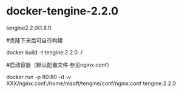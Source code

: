 # docker-tengine-2.2.0
tengine2.2.0(1.8.1)

#克隆下来后可自行构建

docker build -t tengine:2.2.0 ./

#启动容器（默认配置文件 参见nginx.conf）

docker run -p 80:80 -d -v XXX/nginx.conf:/home/msoft/tengine/conf/nginx.conf tengine:2.2.0
